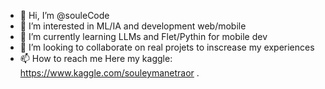 - 👋 Hi, I’m @souleCode
- 👀 I’m interested in ML/IA and development web/mobile
- 🌱 I’m currently learning LLMs and Flet/Pythin for mobile dev
- 💞️ I’m looking to collaborate on real projets to inscrease my experiences
- 📫 How to reach me Here my kaggle: https://www.kaggle.com/souleymanetraor
.

<!---
souleCode/souleCode is a ✨ special ✨ repository because its `README.md` (this file) appears on your GitHub profile.
You can click the Preview link to take a look at your changes.
--->
